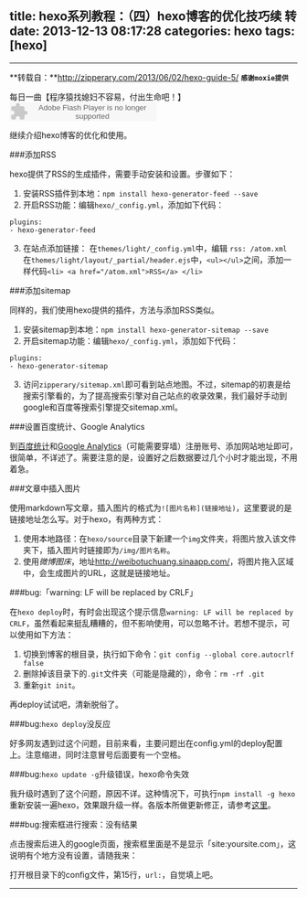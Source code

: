 title: hexo系列教程：（四）hexo博客的优化技巧续 转
date: 2013-12-13 08:17:28
categories: hexo
tags: [hexo]
---

---
**转载自：**http://zipperary.com/2013/06/02/hexo-guide-5/
**`感谢moxie提供`**

每日一曲【程序猿找媳妇不容易，付出生命吧！】
<embed src="http://www.xiami.com/widget/27050813_1772301193/singlePlayer.swf" type="application/x-shockwave-flash" width="257" height="33" wmode="transparent"></embed>

继续介绍hexo博客的优化和使用。
<!--more-->
###添加RSS

hexo提供了RSS的生成插件，需要手动安装和设置。步骤如下：

1. 安装RSS插件到本地：`npm install hexo-generator-feed --save`
2. 开启RSS功能：编辑`hexo/_config.yml`，添加如下代码：
```
plugins:
- hexo-generator-feed
```
3. 在站点添加链接：
在`themes/light/_config.yml`中，编辑 `rss: /atom.xml`  
在`themes/light/layout/_partial/header.ejs`中，`<ul></ul>`之间，添加一样代码`<li> <a href="/atom.xml">RSS</a> </li>`


###添加sitemap

同样的，我们使用hexo提供的插件，方法与添加RSS类似。

1. 安装sitemap到本地：`npm install hexo-generator-sitemap --save`
2. 开启sitemap功能：编辑`hexo/_config.yml`，添加如下代码：
```
plugins:
- hexo-generator-sitemap
```
3. 访问`zipperary/sitemap.xml`即可看到站点地图。不过，sitemap的初衷是给搜索引擎看的，为了提高搜索引擎对自己站点的收录效果，我们最好手动到google和百度等搜索引擎提交sitemap.xml。

###设置百度统计、Google Analytics

到[百度统计](http://tongji.baidu.com/web/welcome/login)和[Google Analytics](http://www.google.com/analytics/)（可能需要穿墙）注册账号、添加网站地址即可，很简单，不详述了。需要注意的是，设置好之后数据要过几个小时才能出现，不用着急。


###文章中插入图片

使用markdown写文章，插入图片的格式为`![图片名称](链接地址)`，这里要说的是链接地址怎么写。对于hexo，有两种方式：

1. 使用本地路径：在`hexo/source`目录下新建一个`img`文件夹，将图片放入该文件夹下，插入图片时链接即为`/img/图片名称`。
2. 使用*微博图床*，地址<http://weibotuchuang.sinaapp.com/>，将图片拖入区域中，会生成图片的URL，这就是链接地址。

###bug:「warning: LF will be replaced by CRLF」

在`hexo deploy`时，有时会出现这个提示信息`warning: LF will be replaced by CRLF`，虽然看起来挺乱糟糟的，但不影响使用，可以忽略不计。若想不提示，可以使用如下方法：

1. 切换到博客的根目录，执行如下命令：`git config --global core.autocrlf  false`
2. 删除掉该目录下的`.git`文件夹（可能是隐藏的），命令：`rm -rf .git`
3. 重新`git init`。

再deploy试试吧，清新脱俗了。

###bug:`hexo deploy`没反应

好多网友遇到过这个问题，目前来看，主要问题出在config.yml的deploy配置上。注意缩进，同时注意冒号后面要有一个空格。

###bug:`hexo update -g`升级错误，hexo命令失效

我升级时遇到了这个问题，原因不详。这种情况下，可执行`npm install -g hexo`重新安装一遍hexo，效果跟升级一样。各版本所做更新修正，请参考[这里](https://github.com/tommy351/hexo/releases)。

###bug:搜索框进行搜索：没有结果

点击搜索后进入的google页面，搜索框里面是不是显示「site:yoursite.com」，这说明有个地方没有设置，请随我来：

打开根目录下的config文件，第15行，`url:`，自觉填上吧。

---
